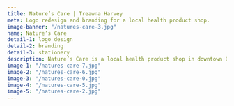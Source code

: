 ```yaml
---
title: Nature’s Care | Treawna Harvey
meta: Logo redesign and branding for a local health product shop.
image-banner: "/natures-care-3.jpg"
name: Nature’s Care
detail-1: logo design
detail-2: branding
detail-3: stationery
description: Nature’s Care is a local health product shop in downtown Ottawa. The store is recognized for its product selection, friendly staff and knowledgeable owner, so the redesign of their logo and brand had these qualities in mind.
image-1: "/natures-care-7.jpg"
image-2: "/natures-care-6.jpg"
image-3: "/natures-care-0.jpg"
image-4: "/natures-care-5.jpg"
image-5: "/natures-care-2.jpg"
---
```

